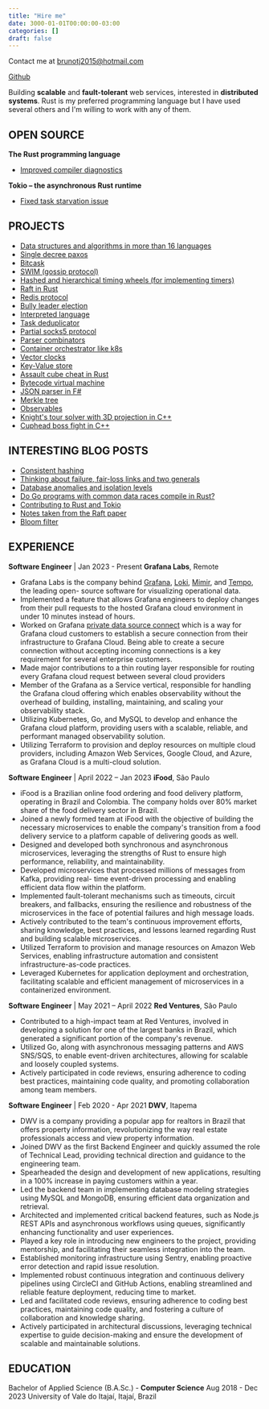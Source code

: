 ```yaml
---
title: "Hire me"
date: 3000-01-01T00:00:00-03:00
categories: []
draft: false
---
```


Contact me at brunotj2015@hotmail.com  

[Github](https://github.com/poorlydefinedbehaviour)  

Building **scalable** and **fault-tolerant** web services, interested in **distributed systems**. Rust is my preferred programming language but I have used several others and I'm willing to work with any of them.

## OPEN SOURCE
**The Rust programming language**  
- [Improved compiler diagnostics](https://github.com/rust-lang/rust/pulls?q=is%3Apr+author%3APoorlyDefinedBehaviour+)  

**Tokio – the asynchronous Rust runtime**  
- [Fixed task starvation issue](https://github.com/tokio-rs/tokio/pulls?q=is%3Apr+author%3APoorlyDefinedBehaviour+)  

## PROJECTS

- [Data structures and algorithms in more than 16 languages](https://github.com/PoorlyDefinedBehaviour/data-structures-and-algorithms)
- [Single decree paxos](https://github.com/PoorlyDefinedBehaviour/single-decree-paxos-rs)
- [Bitcask](https://github.com/PoorlyDefinedBehaviour/bitcask)
- [SWIM (gossip protocol)](https://github.com/PoorlyDefinedBehaviour/memberlist-rs)
- [Hashed and hierarchical timing wheels (for implementing timers)](https://github.com/PoorlyDefinedBehaviour/hashed_and_hierarchical_timing_wheels)
- [Raft in Rust](https://github.com/PoorlyDefinedBehaviour/raft-rs)
- [Redis protocol](https://github.com/PoorlyDefinedBehaviour/rust_redis_protocol_specification)
- [Bully leader election](https://github.com/PoorlyDefinedBehaviour/leader_election_bully)
- [Interpreted language](https://github.com/PoorlyDefinedBehaviour/rust_interpreter)
- [Task deduplicator](https://github.com/PoorlyDefinedBehaviour/request-deduplicator-rs)
- [Partial socks5 protocol](https://github.com/PoorlyDefinedBehaviour/socks5)
- [Parser combinators](https://github.com/PoorlyDefinedBehaviour/parser-combinators)
- [Container orchestrator like k8s](https://github.com/PoorlyDefinedBehaviour/simple_kubernetes)
- [Vector clocks](https://github.com/PoorlyDefinedBehaviour/vector_clocks)
- [Key-Value store](https://github.com/PoorlyDefinedBehaviour/kv_store)
- [Assault cube cheat in Rust](https://github.com/PoorlyDefinedBehaviour/assault_cube-rs)
- [Bytecode virtual machine](https://github.com/PoorlyDefinedBehaviour/bytecode_vm_2)
- [JSON parser in F#](https://github.com/PoorlyDefinedBehaviour/json_parser_fsharp)
- [Merkle tree](https://github.com/PoorlyDefinedBehaviour/merkle_tree)
- [Observables](https://github.com/PoorlyDefinedBehaviour/Observables)
- [Knight's tour solver with 3D projection in C++](https://github.com/PoorlyDefinedBehaviour/knight-s-tour-3d-projection)
- [Cuphead boss fight in C++](https://github.com/PoorlyDefinedBehaviour/cuphead)

## INTERESTING BLOG POSTS

- [Consistent hashing](https://poorlydefinedbehaviour.github.io/posts/consistent_hashing/)
- [Thinking about failure, fair-loss links and two generals](https://poorlydefinedbehaviour.github.io/posts/fair_loss_links_and_two_generals/)
- [Database anomalies and isolation levels](https://poorlydefinedbehaviour.github.io/posts/isolation_levels/)
- [Do Go programs with common data races compile in Rust?](https://poorlydefinedbehaviour.github.io/posts/rust_compile_time_safety_1/)
- [Contributing to Rust and Tokio](https://poorlydefinedbehaviour.github.io/posts/contributing_to_tokio/)
- [Notes taken from the Raft paper](https://poorlydefinedbehaviour.github.io/posts/raft_notes/)
- [Bloom filter](https://poorlydefinedbehaviour.github.io/posts/bloom_filter/)

## EXPERIENCE
**Software Engineer** | Jan 2023 - Present
**Grafana Labs**, Remote  
- Grafana Labs is the company behind [Grafana](https://github.com/grafana/grafana), [Loki](https://github.com/grafana/loki), [Mimir](https://github.com/grafana/mimir), and [Tempo](https://github.com/grafana/tempo), the leading open-
source software for visualizing operational data.
- Implemented a feature that allows Grafana engineers to deploy changes from their pull
requests to the hosted Grafana cloud environment in under 10 minutes instead of hours.
- Worked on Grafana [private data source connect](https://grafana.com/docs/grafana-cloud/connect-externally-hosted/private-data-source-connect/) which is a way for Grafana cloud customers
to establish a secure connection from their infrastructure to Grafana Cloud. Being able to
create a secure connection without accepting incoming connections is a key requirement for
several enterprise customers.
- Made major contributions to a thin routing layer responsible for routing every Grafana cloud
request between several cloud providers
- Member of the Grafana as a Service vertical, responsible for handling the Grafana cloud
offering which enables observability without the overhead of building, installing, maintaining,
and scaling your observability stack.
- Utilizing Kubernetes, Go, and MySQL to develop and enhance the Grafana cloud platform,
providing users with a scalable, reliable, and performant managed observability solution.
- Utilizing Terraform to provision and deploy resources on multiple cloud providers, including
Amazon Web Services, Google Cloud, and Azure, as Grafana Cloud is a multi-cloud solution.  

**Software Engineer** | April 2022 – Jan 2023
**iFood**, São Paulo  
- iFood is a Brazilian online food ordering and food delivery platform, operating in Brazil and
Colombia. The company holds over 80% market share of the food delivery sector in Brazil.
- Joined a newly formed team at iFood with the objective of building the necessary
microservices to enable the company's transition from a food delivery service to a platform
capable of delivering goods as well.
- Designed and developed both synchronous and asynchronous microservices, leveraging the
strengths of Rust to ensure high performance, reliability, and maintainability.
- Developed microservices that processed millions of messages from Kafka, providing real-
time event-driven processing and enabling efficient data flow within the platform.
- Implemented fault-tolerant mechanisms such as timeouts, circuit breakers, and fallbacks,
ensuring the resilience and robustness of the microservices in the face of potential failures and
high message loads.
- Actively contributed to the team's continuous improvement efforts, sharing knowledge, best
practices, and lessons learned regarding Rust and building scalable microservices.
- Utilized Terraform to provision and manage resources on Amazon Web Services, enabling
infrastructure automation and consistent infrastructure-as-code practices.
- Leveraged Kubernetes for application deployment and orchestration, facilitating scalable and
efficient management of microservices in a containerized environment.  

**Software Engineer** | May 2021 – April 2022 **Red Ventures**, São Paulo
- Contributed to a high-impact team at Red Ventures, involved in developing a solution for one
of the largest banks in Brazil, which generated a significant portion of the company's revenue.
- Utilized Go, along with asynchronous messaging patterns and AWS SNS/SQS, to enable
event-driven architectures, allowing for scalable and loosely coupled systems.
- Actively participated in code reviews, ensuring adherence to coding best practices,
maintaining code quality, and promoting collaboration among team members.  

**Software Engineer** | Feb 2020 - Apr 2021
**DWV**, Itapema  
- DWV is a company providing a popular app for realtors in Brazil that offers property
information, revolutionizing the way real estate professionals access and view property
information.
- Joined DWV as the first Backend Engineer and quickly assumed the role of Technical Lead,
providing technical direction and guidance to the engineering team.
- Spearheaded the design and development of new applications, resulting in a 100% increase in
paying customers within a year.
- Led the backend team in implementing database modeling strategies using MySQL and
MongoDB, ensuring efficient data organization and retrieval.
- Architected and implemented critical backend features, such as Node.js REST APIs and
asynchronous workflows using queues, significantly enhancing functionality and user
experiences.
- Played a key role in introducing new engineers to the project, providing mentorship, and
facilitating their seamless integration into the team.
- Established monitoring infrastructure using Sentry, enabling proactive error detection and
rapid issue resolution.
- Implemented robust continuous integration and continuous delivery pipelines using CircleCI
and GitHub Actions, enabling streamlined and reliable feature deployment, reducing time to
market.
- Led and facilitated code reviews, ensuring adherence to coding best practices, maintaining
code quality, and fostering a culture of collaboration and knowledge sharing.
- Actively participated in architectural discussions, leveraging technical expertise to guide
decision-making and ensure the development of scalable and maintainable solutions.  

## EDUCATION
Bachelor of Applied Science (B.A.Sc.) - **Computer Science** Aug 2018 - Dec 2023
University of Vale do Itajaí, Itajaí, Brazil